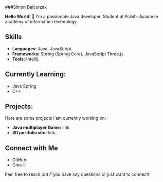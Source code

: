 ###Simon Balcerzak

**Hello World!** 👋
I'm a passionate Java developer. 
Student at Polish-Japanese academy of information technology.

## Skills
- **Languages:** Java, JavaScript.
- **Frameworks:** Spring (Spring Core), JavaScript Three.js. 
- **Tools:** Intellij.

## Currently Learning:
- Java Spring
- C++

## Projects:
Here are some projects I'am currently working on:

- **Java multiplayer Game:** link.
- **3D portfolio site:** link.

## Connect with Me

- GitHub: 
- Gmail: 

Feel free to reach out if you have any questions or just want to connect!
